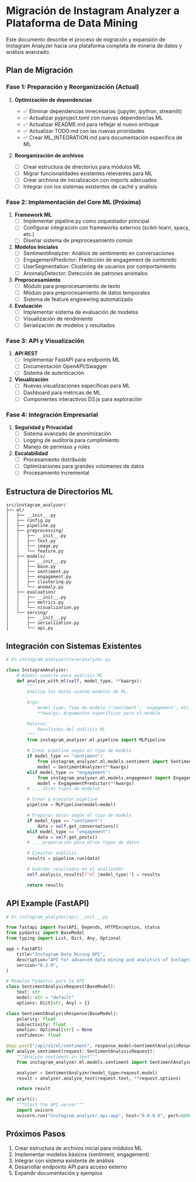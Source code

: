 # Migración de Instagram Analyzer a Plataforma de Data Mining

Este documento describe el proceso de migración y expansión de Instagram Analyzer hacia una plataforma completa de minería de datos y análisis avanzado.

## Plan de Migración

### Fase 1: Preparación y Reorganización (Actual)

1. **Optimización de dependencias**
   - ✅ Eliminar dependencias innecesarias (jupyter, ipython, streamlit)
   - ✅ Actualizar pyproject.toml con nuevas dependencias ML
   - ✅ Actualizar README.md para reflejar el nuevo enfoque
   - ✅ Actualizar TODO.md con las nuevas prioridades
   - ✅ Crear ML_INTEGRATION.md para documentación específica de ML

2. **Reorganización de archivos**
   - [ ] Crear estructura de directorios para módulos ML
   - [ ] Migrar funcionalidades existentes relevantes para ML
   - [ ] Crear archivos de inicialización con imports adecuados
   - [ ] Integrar con los sistemas existentes de caché y análisis

### Fase 2: Implementación del Core ML (Próxima)

1. **Framework ML**
   - [ ] Implementar pipeline.py como orquestador principal
   - [ ] Configurar integración con frameworks externos (scikit-learn, spacy, etc.)
   - [ ] Diseñar sistema de preprocesamiento común

2. **Modelos Iniciales**
   - [ ] SentimentAnalyzer: Análisis de sentimiento en conversaciones
   - [ ] EngagementPredictor: Predicción de engagement de contenido
   - [ ] UserSegmentation: Clustering de usuarios por comportamiento
   - [ ] AnomalyDetector: Detección de patrones anómalos

3. **Preprocesamiento**
   - [ ] Módulo para preprocesamiento de texto
   - [ ] Módulo para preprocesamiento de datos temporales
   - [ ] Sistema de feature engineering automatizado

4. **Evaluación**
   - [ ] Implementar sistema de evaluación de modelos
   - [ ] Visualización de rendimiento
   - [ ] Serialización de modelos y resultados

### Fase 3: API y Visualización

1. **API REST**
   - [ ] Implementar FastAPI para endpoints ML
   - [ ] Documentación OpenAPI/Swagger
   - [ ] Sistema de autenticación

2. **Visualización**
   - [ ] Nuevas visualizaciones específicas para ML
   - [ ] Dashboard para métricas de ML
   - [ ] Componentes interactivos D3.js para exploración

### Fase 4: Integración Empresarial

1. **Seguridad y Privacidad**
   - [ ] Sistema avanzado de anonimización
   - [ ] Logging de auditoría para cumplimiento
   - [ ] Manejo de permisos y roles

2. **Escalabilidad**
   - [ ] Procesamiento distribuido
   - [ ] Optimizaciones para grandes volúmenes de datos
   - [ ] Procesamiento incremental

## Estructura de Directorios ML

```
src/instagram_analyzer/
├── ml/
│   ├── __init__.py
│   ├── config.py
│   ├── pipeline.py
│   ├── preprocessing/
│   │   ├── __init__.py
│   │   ├── text.py
│   │   ├── image.py
│   │   └── feature.py
│   ├── models/
│   │   ├── __init__.py
│   │   ├── base.py
│   │   ├── sentiment.py
│   │   ├── engagement.py
│   │   ├── clustering.py
│   │   └── anomaly.py
│   ├── evaluation/
│   │   ├── __init__.py
│   │   ├── metrics.py
│   │   └── visualization.py
│   └── serving/
│       ├── __init__.py
│       ├── serialization.py
│       └── api.py
```

## Integración con Sistemas Existentes

```python
# En instagram_analyzer/core/analyzer.py

class InstagramAnalyzer:
    # Añadir soporte para análisis ML
    def analyze_with_ml(self, model_type, **kwargs):
        """
        Analiza los datos usando modelos de ML.

        Args:
            model_type: Tipo de modelo ('sentiment', 'engagement', etc)
            **kwargs: Argumentos específicos para el modelo

        Returns:
            Resultados del análisis ML
        """
        from instagram_analyzer.ml.pipeline import MLPipeline

        # Crear pipeline según el tipo de modelo
        if model_type == "sentiment":
            from instagram_analyzer.ml.models.sentiment import SentimentAnalyzer
            model = SentimentAnalyzer(**kwargs)
        elif model_type == "engagement":
            from instagram_analyzer.ml.models.engagement import EngagementPredictor
            model = EngagementPredictor(**kwargs)
        # ... otros tipos de modelos

        # Crear y ejecutar pipeline
        pipeline = MLPipeline(model=model)

        # Preparar datos según el tipo de modelo
        if model_type == "sentiment":
            data = self.get_conversations()
        elif model_type == "engagement":
            data = self.get_posts()
        # ... preparación para otros tipos de datos

        # Ejecutar análisis
        results = pipeline.run(data)

        # Guardar resultados en el analizador
        self.analysis_results[f"ml_{model_type}"] = results

        return results
```

## API Example (FastAPI)

```python
# En instagram_analyzer/api/__init__.py

from fastapi import FastAPI, Depends, HTTPException, status
from pydantic import BaseModel
from typing import List, Dict, Any, Optional

app = FastAPI(
    title="Instagram Data Mining API",
    description="API for advanced data mining and analytics of Instagram data",
    version="0.3.0",
)

# Modelos Pydantic para la API
class SentimentAnalysisRequest(BaseModel):
    text: str
    model: str = "default"
    options: Dict[str, Any] = {}

class SentimentAnalysisResponse(BaseModel):
    polarity: float
    subjectivity: float
    emotion: Optional[str] = None
    confidence: float

@app.post("/api/v1/ml/sentiment", response_model=SentimentAnalysisResponse)
def analyze_sentiment(request: SentimentAnalysisRequest):
    """Analyze sentiment in text"""
    from instagram_analyzer.ml.models.sentiment import SentimentAnalyzer

    analyzer = SentimentAnalyzer(model_type=request.model)
    result = analyzer.analyze_text(request.text, **request.options)

    return result

def start():
    """Start the API server"""
    import uvicorn
    uvicorn.run("instagram_analyzer.api:app", host="0.0.0.0", port=8000, reload=True)
```

## Próximos Pasos

1. Crear estructura de archivos inicial para módulos ML
2. Implementar modelos básicos (sentiment, engagement)
3. Integrar con sistema existente de análisis
4. Desarrollar endpoints API para acceso externo
5. Expandir documentación y ejemplos

